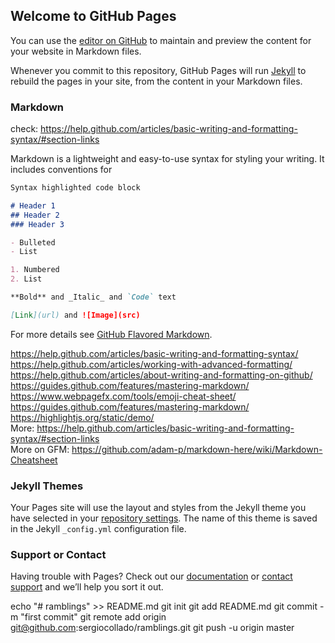 ## Welcome to GitHub Pages

You can use the [editor on GitHub](https://github.com/sergiocollado/potpourri/edit/master/README.md) to maintain and preview the content for your website in Markdown files.

Whenever you commit to this repository, GitHub Pages will run [Jekyll](https://jekyllrb.com/) to rebuild the pages in your site, from the content in your Markdown files.

### Markdown

check: https://help.github.com/articles/basic-writing-and-formatting-syntax/#section-links

Markdown is a lightweight and easy-to-use syntax for styling your writing. It includes conventions for

```markdown
Syntax highlighted code block

# Header 1
## Header 2
### Header 3

- Bulleted
- List

1. Numbered
2. List

**Bold** and _Italic_ and `Code` text

[Link](url) and ![Image](src)
```

For more details see [GitHub Flavored Markdown](https://guides.github.com/features/mastering-markdown/). </br>

https://help.github.com/articles/basic-writing-and-formatting-syntax/    </br>
https://help.github.com/articles/working-with-advanced-formatting/       </br>
https://help.github.com/articles/about-writing-and-formatting-on-github/      </br>
https://guides.github.com/features/mastering-markdown/    </br>
https://www.webpagefx.com/tools/emoji-cheat-sheet/   </br>
https://guides.github.com/features/mastering-markdown/  </br>
https://highlightjs.org/static/demo/ </br>
More: https://help.github.com/articles/basic-writing-and-formatting-syntax/#section-links </br>
More on GFM: https://github.com/adam-p/markdown-here/wiki/Markdown-Cheatsheet </br>


### Jekyll Themes

Your Pages site will use the layout and styles from the Jekyll theme you have selected in your [repository settings](https://github.com/sergiocollado/potpourri/settings). The name of this theme is saved in the Jekyll `_config.yml` configuration file.

### Support or Contact

Having trouble with Pages? Check out our [documentation](https://help.github.com/categories/github-pages-basics/) or [contact support](https://github.com/contact) and we’ll help you sort it out.

echo "# ramblings" >> README.md
git init
git add README.md
git commit -m "first commit"
git remote add origin git@github.com:sergiocollado/ramblings.git
git push -u origin master
